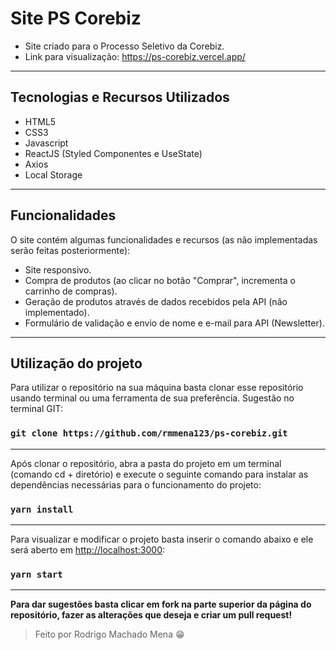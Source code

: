 # Site PS Corebiz

- Site criado para o Processo Seletivo da Corebiz.
- Link para visualização: https://ps-corebiz.vercel.app/

---

## Tecnologias e Recursos Utilizados

- HTML5
- CSS3
- Javascript
- ReactJS (Styled Componentes e UseState)
- Axios
- Local Storage

---

## Funcionalidades

O site contém algumas funcionalidades e recursos (as não implementadas serão feitas posteriormente):

- Site responsivo.
- Compra de produtos (ao clicar no botão "Comprar", incrementa o carrinho de compras).
- Geração de produtos através de dados recebidos pela API (não implementado).
- Formulário de validação e envio de nome e e-mail para API (Newsletter).

---

## Utilização do projeto

Para utilizar o repositório na sua máquina basta clonar esse repositório usando terminal ou uma ferramenta de sua preferência. Sugestão no terminal GIT: 

### `git clone https://github.com/rmmena123/ps-corebiz.git`

---

Após clonar o repositório, abra a pasta do projeto em um terminal (comando cd + diretório) e execute o seguinte comando para instalar as dependências necessárias para o funcionamento do projeto:

### `yarn install`

---

Para visualizar e modificar o projeto basta inserir o comando abaixo e ele será aberto em [http://localhost:3000](http://localhost:3000):

### `yarn start`

---

**Para dar sugestões basta clicar em fork na parte superior da página do repositório, fazer as alterações que deseja e criar um pull request!**

> Feito por Rodrigo Machado Mena 😁
